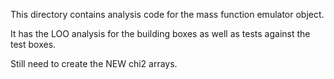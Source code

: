 This directory contains analysis code for the mass function emulator object.

It has the LOO analysis for the building boxes as well as tests 
against the test boxes.

Still need to create the NEW chi2 arrays.